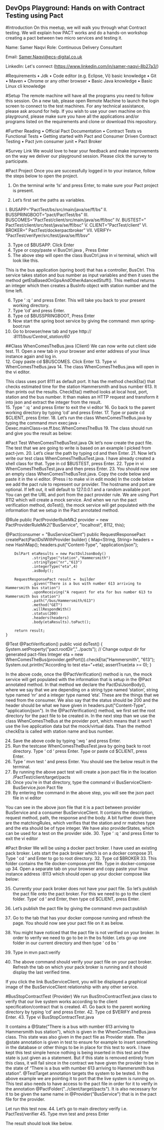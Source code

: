
## **DevOps Playground: Hands on with Contract Testing using Pact**
 

#Introduction
On this meetup, we will walk you through what Contract testing. We will explain how PACT works and do a hands-on workshop creating a pact between two micro services and testing it.

Name: Samer Naqvi
Role: Continuous Delivery Consultant

Email: Samer.Naqvi@ecs-digital.co.uk

LinkedIn: Let's connect (https://www.linkedin.com/in/samer-naqvi-8b27a3/)

#Requirements
•	Jdk 
•	Code editor (e.g. Eclipse, Vi) basic knowledge
•	Git
•	Maven
•	Chrome or any other browser
•	Basic Java knowledge
•	Basic Linux cli knowledge

#Setup
The remote machine will have all the programs you need to follow this session. On a new tab, please open Remote Machine to launch the login screen to connect to the test machines. For any technical assistance, please ask around for help.
If you wish to use your own machine on this playground, please make sure you have all the applications and/or programs listed on the requirements and clone or download this repository.

#Further Reading
•	Official Pact Documentation
•	Contract Tests vs Functional Tests
•	Getting started with Pact and Consumer Driven Contract Testing
•	Pact jvm consumer junit
•	Pact Broker

#Survey Link
We would love to hear your feedback and make improvements on the way we deliver our playground session. Please click the survey to participate.






#Pact Project 
Once you are successfully logged in to your instance, follow the steps below to open the project.
1.	On the terminal write ‘ls’ and press Enter, to make sure your Pact project is present. 
 
2.	Let’s first set the paths as variables. 

I.	BUSAPP=”PactTest/bs/src/main/java/se/ff/bs”
II.	BUSSPRINGBOOT=”pact/PactTest/bs”
III.	BUSCOMES=”PactTest/client/src/main/java/se/ff/bsc”
IV.	BUSTEST=” PactTest/client/src/test/java/se/ff/bsc”
V.	CLIENT=”PactTest/client”
VI.	BROKER=” PactTest/dockerpactbroker”
VII.	VERIFY= “PactTest/verifyer/src/test/java/se/ff/bsv”


3.	Type cd $BUSAPP. Click Enter 
4.	Type or copy/paste vi BusCtrl.java , Press Enter
5.	The above step will open the class BusCtrl.java in vi terminal, which will look like this. 
  

This is the bus application (spring boot) that has a controller, BusCtrl. This service takes station and bus number as input variables and then it uses the method getEtaBasedOnGpsAndOtherAdancedStuff(). This method returns an integer which then creates a BusInfo object with station number and the time left.

6.	Type ‘ :q ‘ and press Enter. This will take you back to your present working directory. 
7.	Type ‘cd’ and press Enter. 
8.	Type cd $BUSSPRINGBOOT, Press Enter
9.	Now start the spring boot service by giving the command: mvn spring-boot:run
10.	Go to browser/new tab and type 
http://<address of your instance>:8111/bus/Central_station/60

##Class WhenComesTheBus.java (Client)
We can now write out client side test.
11.	Open a new tab in your browser and enter address of your linux instance again and log in.  
12.	Copy paste cd $BUSCOMES. Click Enter
13.	Type vi WhenComesTheBus.java
14.	The class WhenComesTheBus.java will open in the vi editor.
 
This class uses port 8111 as default port. It has the method checkEta() that checks estimated time for the station Hammersmith and bus number 613. It than prints out the results. CheckEta() method looks at local host, port, station and the bus number. It than makes an HTTP request and transform it into json and extract the integer from the result.  
15.	Type  ‘ :q  ‘ and press Enter to exit the vi editor
16.	Go back to the parent working directory by typing ‘cd’ and press Enter.
17.	Type or paste cd $CLIENT, press Enter.
18.	Let’s run the class WhenComesTheBus.java by typing the command mvn exec:java -Dexec.mainClass=se.ff.bsc.WhenComesTheBus
19.	The class should run and give you the result as below:

 

#Pact Test WhenComesTheBusTest.java
Ok let’s now create the pact file.  The test that we are going to write is based on an example I picked from pact-jvm. 
20.	Let’s clear the path by typing cd and then Enter.
21.	Now let’s write our test class WhenComesTheBusTest.java. I have already created a shell class for that. Type in cd $BUSTEST, press Enter.
22.	 Type in vi WhenComesTheBusTest.java and then press Enter.
23.	You should now see an empty class WhenComesTheBusTest.java. Copy the code below and paste it in the vi editor. (Press i to make vi in edit mode)
In the code below  we add the pact rule to represent our provider. The hostname and port are optional. If left out, it will default to 127.0.0.1 and a random available port. You can get the URL and port from the pact provider rule.
 We are using Port 8112 which will create a mock service. And when we run the pact verification method, doTest(), the mock service will get populated with the information that we setup in the Pact annotated method. 

@Rule
public PactProviderRuleMk2 provider = new PactProviderRuleMk2("BusService", "localhost", 8112, this);

   @Pact(consumer = "BusServiceClient")
    public RequestResponsePact createPact(PactDslWithProvider builder) {
        Map<String, String> headers = new HashMap();
        headers.put("Content-Type", "application/json");


        DslPart etaResults = new PactDslJsonBody()
                .stringType("station","Hammersmith")
                .stringType("nr","613")
                .integerType("eta",4)
                .asBody();

        RequestResponsePact result =  builder
                .given("There is a bus with number 613 arriving to Hammersmith bus station")
                .uponReceiving("A request for eta for bus number 613 to Hammersmith bus station")
                .path("/bus/Hammersmith/613")
                .method("GET")
                .willRespondWith()
                .status(200)
                .headers(headers)
                .body(etaResults).toPact();

        return result;
    }


   @Test
@PactVerification()
  public void doTest() {
System.setProperty("pact.rootDir","../pacts");  // Change output dir for generated pact-files
        Integer eta = new WhenComesTheBus(provider.getPort()).checkEta("Hammersmith", "613");
        System.out.println("According to test eta="+eta);
        assertTrue(eta >= 0);
    }

In the above code, once the @PactVerification() method is run, the mock service will get populated with the information that is setup in the @Pact annotated method. In that method we declare the PactDslJsonBody(), where we say that we are depending on a string type named ‘station’, string type named ‘nr’ and a integer type named ‘eta’. These are the things that we need from the consumer. We also say that the status should be 200 and the header should be what we have given in headers.put("Content-Type", "application/json").
In the @PactVerification() method, we first set the root directory for the pact file to be created in. In the next step than we use the class WhenComesTheBus at the provider port, which means that it won’t use the live application data but the mock/virtual data. Than the method checkEta is called with station name and bus number.  

24.	Save the above code by typing  ‘:wq ’ and press Enter. 
25.	Run the testcase WhenComesTheBusTest.java by going back to root directory. Type ‘ cd ‘ press Enter. Type or paste cd $CLIENT, press Enter. 
26.	 Type ‘ mvn test ‘ and press Enter. You should see the below result in the terminal. 
27.	By running the above pact test will create a json pact file in the location /PactTest/client/target/pacts
28.	Once you’re in that directory, type the command vi BusServiceClient-BusService.json
Pact file
29.	By entering the command in the above step, you will see the json pact file in vi editor
 
You can see in the above json file that it is a pact between provider BusService and a consumer BusServiceClient. It contains the description, request method, path, the response and the body. A bit further down there are the matchingRules, which verifies that the station and nr matches type and the eta should be of type integer. We have also providerStates, which can be used for a test on the provider side. 
30.	Type  ‘ :q  ‘ and press Enter to exit the vi editor

#Pact Broker 
We will be using a docker pact broker. I have used an existing pack broker. Lets start the pack broker which is on a docker compose
31.	Type ‘ cd ‘ and Enter to go to root directory. 
32.	Type cd $BROKER
33.	This folder contains the file docker-compose.yml file. Type in docker-compose up
34.	Open a separate tab on your browser and copy paste your linux instance address <Linus instance address>:8113 which should open up your docker compose like below:
 
35.	Currently your pack broker does not have your pact file. So let’s publish the pact file onto the pact broker. For this we need to go to the client folder. Type’ cd ‘ and Enter, then type cd $CLIENT, press Enter. 
36.	Let’s publish the pact file by giving the command mvn pact:publish
37.	Go to the tab that has your docker compose running and refresh the page. You should now see your pact file on it as below. 
 
38.	You might have noticed that the pact file is not verified on your broker. In order to verify we need to go to be in the bs folder. Lets go up one folder in our current directory and then type ‘ cd bs ‘
39.	Type in mvn pact:verify 
40.	The above command should verify your pact file on your pact broker. Refresh the tab on which your pack broker is running and it should display the last verified time. 
 
If you click the link BusServiceClient, you will be displayed a graphical image of the BusServiceClient relationship with any other service. 

#BusStopContractTest (Provider)
We run BusStroContractTest.java class to verify that our live system works according to the client specification/contract that is created. 
41.	Go back to the parent working directory by typing ‘cd’ and press Enter.
42.	Type cd $VERIFY and press Enter.
43.	Type vi BusStopContractTest.java
 
It contains a @State("There is a bus with number 613 arriving to Hammersmith bus station"), which is given in the WhenComesTheBus.java class. This state was also given in the pact file as Provider state. The @state annotation is given in test to ensure for example to insert something in the database or other things to be in place for this test to work.  I have kept this test simple hence nothing is being inserted in this test and the state is just given as a statement. But if this state is removed entirely from this class, it will fail since in the contract we have given the provider to be in the state of  “There is a bus with number 613 arriving to Hammersmith bus station”.
@TestTarget annotation targets the system to be tested. In the above example we are pointing it to port that the live system is running on. This test also needs to have access to the pact file in order for it to verify in the annotation @PactFolder("../client/target/pacts"). It is also necessary for it to be given the same name in @Provider("BusService") that is in the pact file for the provider. 

Let run this test now. 
44.	 Let’s go to main directory verify i.e. PactTest/verifier
45.	Type mvn test and press Enter

The result should look like below.
 

